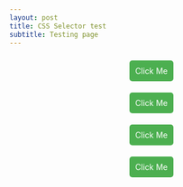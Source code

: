 ```yaml
---
layout: post
title: CSS Selector test
subtitle: Testing page
---
```


<style>
        .menu {
            display: flex;
            flex-direction: column;
            align-items: center;
        }
        
        .quack {
            display: flex;
            flex-direction: column;
            align-items: center;
        }
        
        a[href="https://example.com"] {
            display: block;
            margin: 10px;
            padding: 10px;
            background-color: #4CAF50;
            color: white;
            text-align: center;
            text-decoration: none;
            border-radius: 5px;
        }
    </style>

<div class="menu">
   <a id="button1" href="https://example.com">Click Me</a>
    </div>
<div class="menu">
        <a data-button="3" href="https://example.com">Click Me</a>
    </div>
<div class="menu">
        <a class="quack" href="https://example.com">Click Me</a>
</div>
<div class="quack">
            <a href="https://example.com">Click Me</a>
</div> 
 
 